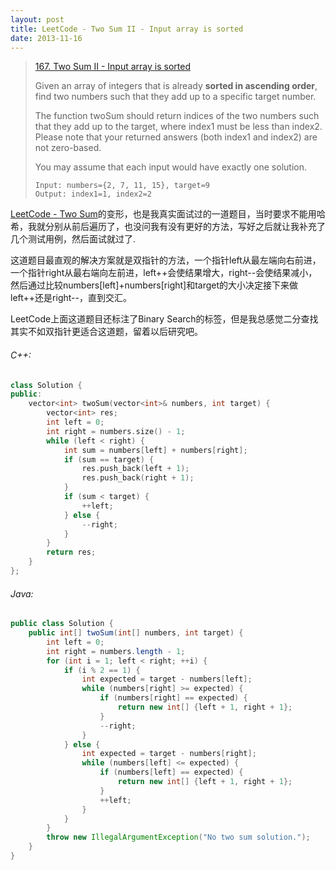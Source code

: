 ```yaml
---
layout: post
title: LeetCode - Two Sum II - Input array is sorted
date: 2013-11-16
---
```


> [167. Two Sum II - Input array is sorted](https://leetcode.com/problems/two-sum-ii-input-array-is-sorted/)
>
> Given an array of integers that is already **sorted in ascending order**, find two numbers such that they add up to a specific target number.
>
> The function twoSum should return indices of the two numbers such that they add up to the target, where index1 must be less than index2. Please note that your returned answers (both index1 and index2) are not zero-based.
>
> You may assume that each input would have exactly one solution.
>
>     Input: numbers={2, 7, 11, 15}, target=9
>     Output: index1=1, index2=2

[LeetCode - Two Sum](http://chaihua.me/leetcode/2016/11/11/LeetCode-Two-Sum/)的变形，也是我真实面试过的一道题目，当时要求不能用哈希，我就分别从前后遍历了，也没问我有没有更好的方法，写好之后就让我补充了几个测试用例，然后面试就过了.

这道题目最直观的解决方案就是双指针的方法，一个指针left从最左端向右前进，一个指针right从最右端向左前进，left++会使结果增大，right--会使结果减小，然后通过比较numbers[left]+numbers[right]和target的大小决定接下来做left++还是right--，直到交汇。

LeetCode上面这道题目还标注了Binary Search的标签，但是我总感觉二分查找其实不如双指针更适合这道题，留着以后研究吧。
<!--more-->

###### C++:
``` c++
class Solution {
public:
    vector<int> twoSum(vector<int>& numbers, int target) {
        vector<int> res;
        int left = 0;
        int right = numbers.size() - 1;
        while (left < right) {
            int sum = numbers[left] + numbers[right];
            if (sum == target) {
                res.push_back(left + 1);
                res.push_back(right + 1);
            }
            if (sum < target) {
                ++left;
            } else {
                --right;
            }
        }
        return res;
    }
};
```

###### Java:
``` java
public class Solution {
    public int[] twoSum(int[] numbers, int target) {
        int left = 0;
        int right = numbers.length - 1;
        for (int i = 1; left < right; ++i) {
            if (i % 2 == 1) {
                int expected = target - numbers[left];
                while (numbers[right] >= expected) {
                    if (numbers[right] == expected) {
                        return new int[] {left + 1, right + 1};
                    }
                    --right;
                }
            } else {
                int expected = target - numbers[right];
                while (numbers[left] <= expected) {
                    if (numbers[left] == expected) {
                        return new int[] {left + 1, right + 1};
                    }
                    ++left;
                }
            }
        }
        throw new IllegalArgumentException("No two sum solution.");
    }
}
```